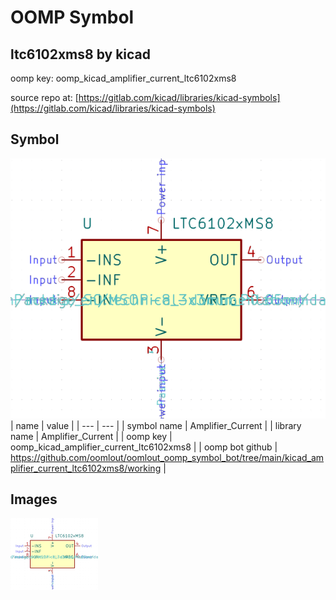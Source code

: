 # OOMP Symbol  
## ltc6102xms8  by kicad  
  
oomp key: oomp_kicad_amplifier_current_ltc6102xms8  
  
source repo at: [https://gitlab.com/kicad/libraries/kicad-symbols](https://gitlab.com/kicad/libraries/kicad-symbols)  
## Symbol  
  
[![working.png](working_600.png)](working.png)  
| name | value | 
| --- | --- | 
| symbol name | Amplifier_Current | 
| library name | Amplifier_Current | 
| oomp key | oomp_kicad_amplifier_current_ltc6102xms8 | 
| oomp bot github | https://github.com/oomlout/oomlout_oomp_symbol_bot/tree/main/kicad_amplifier_current_ltc6102xms8/working | 
## Images  
  
[![working.png](working_140.png)](working.png)  
